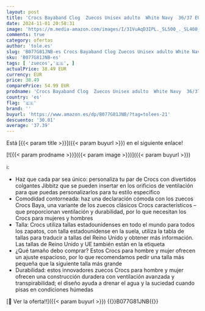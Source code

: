 ```yaml
---
layout: post
title: 'Crocs Bayaband Clog  Zuecos Unisex adulto  White Navy  36/37 EU'
date: 2024-11-01 20:58:31
image: 'https://m.media-amazon.com/images/I/31VuAqD3IPL._SL500_._SL400_.jpg'
comments: true
category: ofertas
author: 'tole.es'
slug: 'B077G81JNB-es Crocs Bayaband Clog Zuecos Unisex adulto White Navy 36/37 EU'
sku: 'B077G81JNB-es'
tags: [ 'zuecos','🇪🇸', ]
actualPrice: 38.49 EUR
currency: EUR
price: 38.49
comparePrice: 54.99 EUR
prodname: 'Crocs Bayaband Clog  Zuecos Unisex adulto  White Navy  36/37 EU'
country: 'es'
flag: '🇪🇸'
brand: ''
buyurl: 'https://www.amazon.es/dp/B077G81JNB/?tag=tolees-21'
descuento: '30.01'
average: '37.39'
---
```


Está [{{< param title >}}]({{< param buyurl >}}) en el siguiente enlace!

[![{{< param prodname >}}]({{< param image >}})]({{< param buyurl >}})

ℹ️:

- Haz que cada par sea único: personaliza tu par de Crocs con divertidos colgantes Jibbitz que se pueden insertar en los orificios de ventilación para que puedas personalizarlos para tu estilo específico
- Comodidad contorneada: haz una declaración cómoda con los zuecos Crocs Baya, una variante de los zuecos clásicos Crocs característicos – que proporcionan ventilación y durabilidad, por lo que necesitan los Crocs para mujeres y hombres
- Talla: Crocs utiliza tallas estadounidenses en todo el mundo para todos los zapatos, con talla estadounidense en la suela, utiliza la tabla de tallas para traducir a tallas del Reino Unido y obtener más información. Las tallas de Reino Unido y UE también están en la etiqueta
- ¿Qué tamaño debo comprar? Estos Crocs para hombre y mujer ofrecen un ajuste espacioso, por lo que recomendamos pedir una talla más pequeña que la siguiente talla más grande
- Durabilidad: estos innovadores zuecos Crocs para hombre y mujer ofrecen una construcción duradera con ventilación avanzada y transpirabilidad; el diseño ayuda a drenar el agua y la suciedad cuando pisas en condiciones húmedas

[🛒 Ver la oferta!!]({{< param buyurl >}})
{{<world>}}B077G81JNB{{</world>}}
